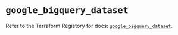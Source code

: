 # `google_bigquery_dataset`

Refer to the Terraform Registory for docs: [`google_bigquery_dataset`](https://www.terraform.io/docs/providers/google/r/bigquery_dataset).

